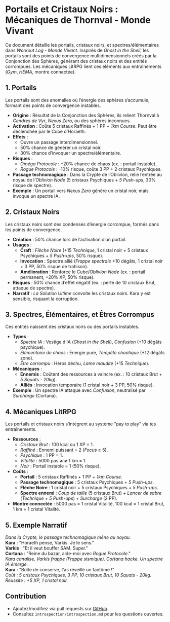 # Portails et Cristaux Noirs : Mécaniques de Thornval - Monde Vivant

Ce document détaille les portails, cristaux noirs, et spectres/élémentaires dans *Workout Log - Monde Vivant*. Inspirés de *Ghost in the Shell*, les portails sont des points de convergence multidimensionnels créés par la Conjonction des Sphères, générant des cristaux noirs et des entités corrompues. Les mécaniques LitRPG lient ces éléments aux entraînements (*Gym*, *HEMA*, montre connectée).

## 1. Portails

Les portails sont des anomalies où l’énergie des sphères s’accumule, formant des points de convergence instables.

- **Origine** : Résultat de la Conjonction des Sphères, ils relient Thornval à *Cendres de Vyr*, *Nexus Zero*, ou des sphères inconnues.
- **Activation** : Coûte 5 cristaux Raffinés + 1 PP + *1km Course*. Peut être déclenchée par le Cube d’Horaeth.
- **Effets** :
  - Ouvre un passage interdimensionnel.
  - 50% chance de générer un cristal noir.
  - 30% chance d’invoquer un spectre/élémentaire.
- **Risques** :
  - *Oméga Protocole* : +20% chance de chaos (ex. : portail instable).
  - *Rogue Protocole* : -10% risque, coûte 3 PP + 2 cristaux Psychiques.
- **Passage technomagique** : Dans la Crypte de l’Oblivion, relie l’entrée au noyau de l’*Oblivion Node* (5 cristaux Psychiques + *5 Push-ups*, 30% risque de spectre).
- **Exemple** : Un portail vers *Nexus Zero* génère un cristal noir, mais invoque un spectre IA.

## 2. Cristaux Noirs

Les cristaux noirs sont des condensés d’énergie corrompue, formés dans les points de convergence.

- **Création** : 50% chance lors de l’activation d’un portail.
- **Usages** :
  - **Craft** : *Flèche Noire* (+15 *Technique*, 1 cristal noir + 5 cristaux Psychiques + *5 Push-ups*, 50% risque).
  - **Invocation** : Spectre allié (*Frappe spectrale* +10 dégâts, 1 cristal noir + 3 PP, 50% risque de trahison).
  - **Amélioration** : Renforce le Cube/*Oblivion Node* (ex. : portail permanent, +20% XP, 50% risque).
- **Risques** : 50% chance d’effet négatif (ex. : perte de 10 cristaux Brut, attaque de spectre).
- **Narratif** : *La Solution Ultime* convoite les cristaux noirs. Kara y est sensible, risquant la corruption.

## 3. Spectres, Élémentaires, et Êtres Corrompus

Ces entités naissent des cristaux noirs ou des portails instables.

- **Types** :
  - *Spectre IA* : Vestige d’IA (*Ghost in the Shell*), *Confusion* (+10 dégâts psychique).
  - *Élémentaire de chaos* : Énergie pure, *Tempête chaotique* (+12 dégâts zone).
  - *Être corrompu* : Héros déchu, *Lame maudite* (+15 *Technique*).
- **Mécaniques** :
  - **Ennemis** : Coûtent des ressources à vaincre (ex. : 10 cristaux Brut + *5 Squats - 20kg*).
  - **Alliés** : Invocation temporaire (1 cristal noir + 3 PP, 50% risque).
- **Exemple** : Un spectre IA attaque avec *Confusion*, neutralisé par *Surcharge* (Cortana).

## 4. Mécaniques LitRPG

Les portails et cristaux noirs s’intègrent au système "pay to play" via tes entraînements.

- **Ressources** :
  - *Cristaux Brut* : 100 kcal ou 1 XP = 1.
  - *Raffiné* : Ennemi puissant = 2 (*Focus* ≥ 5).
  - *Psychique* : 1 PP = 1.
  - *Vitalité* : 5000 pas или 1 km = 1.
  - *Noir* : Portail instable = 1 (50% risque).
- **Coûts** :
  - **Portail** : 5 cristaux Raffinés + 1 PP + *1km Course*.
  - **Passage technomagique** : 5 cristaux Psychiques + *5 Push-ups*.
  - **Flèche Noire** : 1 cristal noir + 5 cristaux Psychiques + *5 Push-ups*.
  - **Spectre ennemi** : *Coup de taille* (5 cristaux Brut) + *Lancer de sabre* (*Technique* + *5 Push-ups*) + *Surcharge* (2 PP).
- **Montre connectée** : 5000 pas = 1 cristal Vitalité, 100 kcal = 1 cristal Brut, 1 km = 1 cristal Vitalité.

## 5. Exemple Narratif

*Dans la Crypte, le passage technomagique mène au noyau.*  
**Kara** : "Horaeth pense, Varkis. Je le sens."  
**Varkis** : "Et il veut bouffer SAM. Super."  
**Cortana** : "Reine du bazar, aide-moi avec *Rogue Protocole*."  
*Kara canalise, Varkis frappe (*Frappe sismique*), Cortana hacke. Un spectre IA émerge.*  
**Kara** : "Boîte de conserve, t’as réveillé un fantôme !"  
*Coût : 5 cristaux Psychiques, 3 PP, 10 cristaux Brut, *10 Squats - 20kg*. Réussite : +5 XP, 1 cristal noir.*

## Contribution

- Ajoutez/modifiez via pull requests sur [GitHub](https://github.com/DarkShadowBlood/thornval-litrpg).
- Consultez `introspection/introspection.md` pour les questions ouvertes.